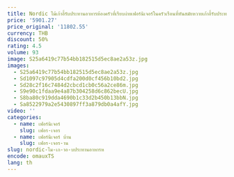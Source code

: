 ```yaml
---
title: Nordic ไม้เก้าอี้รับประทานอาหารห้องครัวที่เรียบง่ายเฟอร์นิเจอร์ในครัวเรือนที่ทันสมัยหวายเก้าอี้รับประทานอาหารร้านอาหารโรงแรม Designer เก้าอี้
price: '5901.27'
price_original: '11802.55'
currency: THB
discount: 50%
rating: 4.5
volume: 93
image: S25a6419c77b54bb182515d5ec8ae2a53z.jpg
images:
  - S25a6419c77b54bb182515d5ec8ae2a53z.jpg
  - Sd1097c97905d4cdfa200d0cf456b10bd2.jpg
  - Sd28c2f16c7484d2cbcd1cb0c56a2ce86m.jpg
  - S9e90c1fdaa9e4a87b304258d6c862becU.jpg
  - S8ba80c919dda4690b1c33d2b450b13bbN.jpg
  - Sa8522979a2e5430897ff3a879db0a4afY.jpg
video: ''
categories:
  - name: เฟอร์นิเจอร์
    slug: เฟอร-เจอร
  - name: เฟอร์นิเจอร์ บ้าน
    slug: เฟอร-เจอร-าน
slug: nordic-ไม-เก-าอ-บประทานอาหารห
encode: omauxTS
lang: th
---
```

  